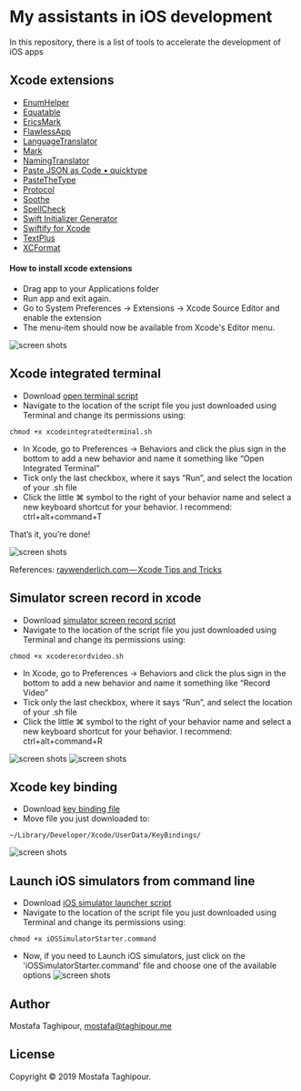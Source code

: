 # My assistants in iOS development

In this repository, there is a list of tools to accelerate the development of iOS apps

## Xcode extensions
- [EnumHelper](https://itunes.apple.com/us/app/enumhelper-for-xcode/id1168548047?mt=12)
- [Equatable](https://github.com/sergdort/XcodeEquatableGenerator)
- [EricsMark](https://github.com/richardfrk/EricsMark)
- [FlawlessApp](https://flawlessapp.io/)
- [LanguageTranslator](https://itunes.apple.com/app/languagetranslator-for-xcode/id1218781096?mt=12)
- [Mark](https://github.com/velyan/Mark)
- [NamingTranslator](https://itunes.apple.com/app/namingtranslator-for-xcode/id1218784832?mt=12)
- [Paste JSON as Code • quicktype](https://github.com/quicktype/quicktype-xcode)
- [PasteTheType](https://itunes.apple.com/us/app/pastethetype/id1288063933?mt=12)
- [Protocol](https://itunes.apple.com/ca/app/protocol-for-xcode/id1212245111?mt=12)
- [Soothe](https://github.com/bsarrazin/soothe)
- [SpellCheck](https://github.com/wangjiejacques/XSpellCheck)
- [Swift Initializer Generator](https://github.com/Bouke/SwiftInitializerGenerator)
- [Swiftify for Xcode](https://itunes.apple.com/us/app/swiftify-for-xcode/id1183412116?mt=12)
- [TextPlus](https://github.com/tuan188/MGTextPlus)
- [XCFormat](https://itunes.apple.com/us/app/xcformat/id1165321484?mt=12)

#### How to install xcode extensions
- Drag app to your Applications folder
- Run app and exit again.
- Go to System Preferences -> Extensions -> Xcode Source Editor and enable the extension
- The menu-item should now be available from Xcode's Editor menu.

![screen shots](https://raw.githubusercontent.com/mostafataghipour/My-assistants-in-iOS-development/master/screenshots/1.jpg)

## Xcode integrated terminal
- Download [open terminal script](scripts/xcodeintegratedterminal.sh)
- Navigate to the location of the script file you just downloaded using Terminal and change its permissions using:
```
chmod +x xcodeintegratedterminal.sh
```
- In Xcode, go to Preferences -> Behaviors and click the plus sign in the bottom to add a new behavior and name it something like “Open Integrated Terminal”
- Tick only the last checkbox, where it says “Run”, and select the location of your .sh file
- Click the little ⌘ symbol to the right of your behavior name and select a new keyboard shortcut for your behavior. I recommend: ctrl+alt+command+T

That’s it, you’re done!

![screen shots](https://raw.githubusercontent.com/mostafataghipour/My-assistants-in-iOS-development/master/screenshots/3.jpg)

References:
[raywenderlich.com — Xcode Tips and Tricks](https://videos.raywenderlich.com/courses/88-xcode-tips-and-tricks/lessons/1?_ga=2.76767701.1781382542.1511961357-1141213228.1402497002)

## Simulator screen record in xcode 
- Download [simulator screen record script](scripts/xcoderecordvideo.sh)
- Navigate to the location of the script file you just downloaded using Terminal and change its permissions using:
```
chmod +x xcoderecordvideo.sh
```
- In Xcode, go to Preferences -> Behaviors and click the plus sign in the bottom to add a new behavior and name it something like “Record Video”
- Tick only the last checkbox, where it says “Run”, and select the location of your .sh file
- Click the little ⌘ symbol to the right of your behavior name and select a new keyboard shortcut for your behavior. I recommend: ctrl+alt+command+R

![screen shots](https://raw.githubusercontent.com/mostafataghipour/My-assistants-in-iOS-development/master/screenshots/3.jpg)
![screen shots](https://raw.githubusercontent.com/mostafataghipour/My-assistants-in-iOS-development/master/screenshots/5.jpg)

## Xcode key binding
- Download [key binding file](scripts/MTP%20Key%20Binding.idekeybindings)
- Move file you just downloaded to:
```
~/Library/Developer/Xcode/UserData/KeyBindings/
```

![screen shots](https://raw.githubusercontent.com/mostafataghipour/My-assistants-in-iOS-development/master/screenshots/4.jpg)

## Launch iOS simulators from command line
- Download [iOS simulator launcher script](scripts/iOSSimulatorStarter.command)
- Navigate to the location of the script file you just downloaded using Terminal and change its permissions using:
```
chmod +x iOSSimulatorStarter.command
```
- Now, if you need to Launch iOS simulators, just click on the 'iOSSimulatorStarter.command' file and choose one of the available options
![screen shots](https://raw.githubusercontent.com/mostafataghipour/My-assistants-in-iOS-development/master/screenshots/2.jpg)
## Author

Mostafa Taghipour, mostafa@taghipour.me

## License

Copyright © 2019 Mostafa Taghipour. 

[LICENSE]: LICENSE
